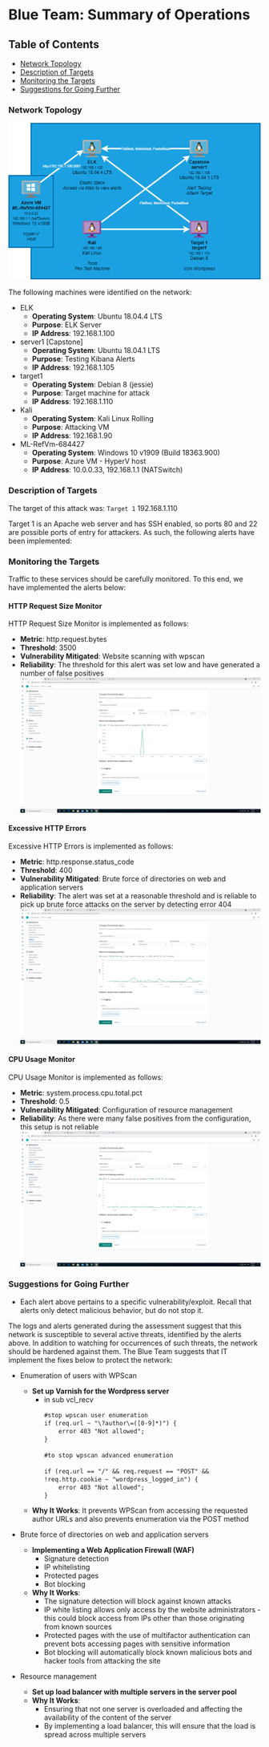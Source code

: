 # Blue Team: Summary of Operations

## Table of Contents
- [Network Topology](#network-topology)
- [Description of Targets](#description-of-targets)
- [Monitoring the Targets](#monitoring-of-targets)
- [Suggestions for Going Further](#suggestion-for-going-further)


### Network Topology
![network diagram](Images/networkdiagram.png)

The following machines were identified on the network:
- ELK
  - **Operating System**: Ubuntu 18.04.4 LTS
  - **Purpose**: ELK Server
  - **IP Address**: 192.168.1.100
- server1 [Capstone]
  - **Operating System**: Ubuntu 18.04.1 LTS
  - **Purpose**: Testing Kibana Alerts
  - **IP Address**: 192.168.1.105
- target1
  - **Operating System**: Debian 8 (jessie)
  - **Purpose**: Target machine for attack
  - **IP Address**: 192.168.1.110
- Kali
  - **Operating System**: Kali Linux Rolling
  - **Purpose**: Attacking VM
  - **IP Address**: 192.168.1.90
- ML-RefVm-684427
  - **Operating System**: Windows 10 v1909 (Build 18363.900)
  - **Purpose**: Azure VM - HyperV host
  - **IP Address**: 10.0.0.33, 192.168.1.1 (NATSwitch)


### Description of Targets
The target of this attack was: `Target 1` 192.168.1.110

Target 1 is an Apache web server and has SSH enabled, so ports 80 and 22 are possible ports of entry for attackers. As such, the following alerts have been implemented:

### Monitoring the Targets

Traffic to these services should be carefully monitored. To this end, we have implemented the alerts below:

#### HTTP Request Size Monitor
HTTP Request Size Monitor is implemented as follows:
  - **Metric**: http.request.bytes
  - **Threshold**: 3500
  - **Vulnerability Mitigated**: Website scanning with wpscan
  - **Reliability**: The threshold for this alert was set low and have generated a number of false positives <br>
  ![http request size monitor](Images/http-request-size-monitor.png)

#### Excessive HTTP Errors
Excessive HTTP Errors is implemented as follows:
  - **Metric**: http.response.status_code
  - **Threshold**: 400
  - **Vulnerability Mitigated**: Brute force of directories on web and application servers
  - **Reliability**: The alert was set at a reasonable threshold and is reliable to pick up brute force attacks on the server by detecting error 404 <br>
  ![excessive http errors](Images/excessive-http-errors.png)

#### CPU Usage Monitor
CPU Usage Monitor is implemented as follows:
  - **Metric**: system.process.cpu.total.pct
  - **Threshold**: 0.5
  - **Vulnerability Mitigated**: Configuration of resource management 
  - **Reliability**: As there were many false positives from the configuration, this setup is not reliable <br>
  ![cpu usage monitor](Images/cpu-usage-monitor.png)

### Suggestions for Going Further
- Each alert above pertains to a specific vulnerability/exploit. Recall that alerts only detect malicious behavior, but do not stop it.

The logs and alerts generated during the assessment suggest that this network is susceptible to several active threats, identified by the alerts above. In addition to watching for occurrences of such threats, the network should be hardened against them. The Blue Team suggests that IT implement the fixes below to protect the network:
- Enumeration of users with WPScan
  - **Set up Varnish for the Wordpress server**
    - in sub vcl_recv
      ```
      #stop wpscan user enumeration
      if (req.url ~ "\?author\=([0-9]*)") {
          error 403 "Not allowed";
      }

      #to stop wpscan advanced enumeration

      if (req.url == "/" && req.request == "POST" && !req.http.cookie ~ "wordpress_logged_in") {
          error 403 "Not allowed";
      }
      ```
  - **Why It Works**: It prevents WPScan from accessing the requested author URLs and also prevents enumeration via the POST method

- Brute force of directories on web and application servers
  - **Implementing a Web Application Firewall (WAF)**
    - Signature detection
    - IP whitelisting
    - Protected pages
    - Bot blocking
  - **Why It Works**: 
    - The signature detection will block against known attacks
    - IP white listing allows only access by the website administrators - this could block access from IPs other than those originating from known sources
    - Protected pages with the use of multifactor authentication can prevent bots accessing pages with sensitive information
    - Bot blocking will automatically block known malicious bots and hacker tools from attacking the site

- Resource management 
  - **Set up load balancer with multiple servers in the server pool**
  - **Why It Works**: 
    - Ensuring that not one server is overloaded and affecting the availability of the content of the server
    - By implementing a load balancer, this will ensure that the load is spread across multiple servers
